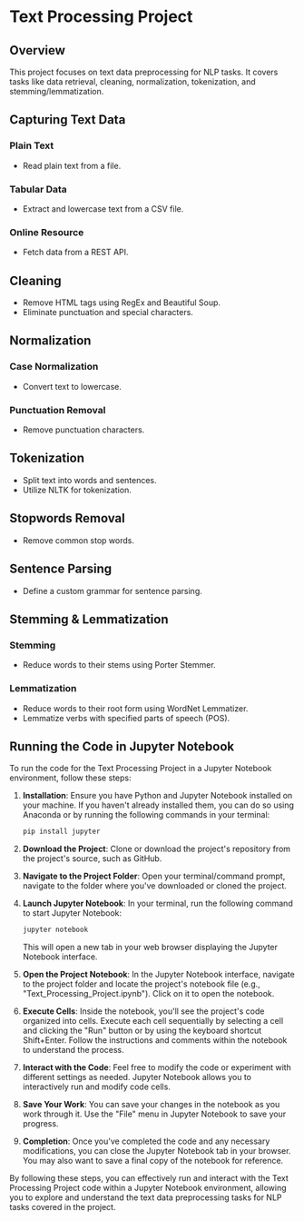 # Text Processing Project

## Overview

This project focuses on text data preprocessing for NLP tasks. It covers tasks like data retrieval, cleaning, normalization, tokenization, and stemming/lemmatization.

## Capturing Text Data

### Plain Text
- Read plain text from a file.

### Tabular Data
- Extract and lowercase text from a CSV file.

### Online Resource
- Fetch data from a REST API.

## Cleaning

- Remove HTML tags using RegEx and Beautiful Soup.
- Eliminate punctuation and special characters.

## Normalization

### Case Normalization
- Convert text to lowercase.

### Punctuation Removal
- Remove punctuation characters.

## Tokenization

- Split text into words and sentences.
- Utilize NLTK for tokenization.

## Stopwords Removal

- Remove common stop words.

## Sentence Parsing

- Define a custom grammar for sentence parsing.

## Stemming & Lemmatization

### Stemming
- Reduce words to their stems using Porter Stemmer.

### Lemmatization
- Reduce words to their root form using WordNet Lemmatizer.
- Lemmatize verbs with specified parts of speech (POS).

## Running the Code in Jupyter Notebook

To run the code for the Text Processing Project in a Jupyter Notebook environment, follow these steps:

1. **Installation**: Ensure you have Python and Jupyter Notebook installed on your machine. If you haven't already installed them, you can do so using Anaconda or by running the following commands in your terminal:

   ```bash
   pip install jupyter
   ```

2. **Download the Project**: Clone or download the project's repository from the project's source, such as GitHub.

3. **Navigate to the Project Folder**: Open your terminal/command prompt, navigate to the folder where you've downloaded or cloned the project.

4. **Launch Jupyter Notebook**: In your terminal, run the following command to start Jupyter Notebook:

   ```bash
   jupyter notebook
   ```

   This will open a new tab in your web browser displaying the Jupyter Notebook interface.

5. **Open the Project Notebook**: In the Jupyter Notebook interface, navigate to the project folder and locate the project's notebook file (e.g., "Text_Processing_Project.ipynb"). Click on it to open the notebook.

6. **Execute Cells**: Inside the notebook, you'll see the project's code organized into cells. Execute each cell sequentially by selecting a cell and clicking the "Run" button or by using the keyboard shortcut Shift+Enter. Follow the instructions and comments within the notebook to understand the process.

7. **Interact with the Code**: Feel free to modify the code or experiment with different settings as needed. Jupyter Notebook allows you to interactively run and modify code cells.

8. **Save Your Work**: You can save your changes in the notebook as you work through it. Use the "File" menu in Jupyter Notebook to save your progress.

9. **Completion**: Once you've completed the code and any necessary modifications, you can close the Jupyter Notebook tab in your browser. You may also want to save a final copy of the notebook for reference.

By following these steps, you can effectively run and interact with the Text Processing Project code within a Jupyter Notebook environment, allowing you to explore and understand the text data preprocessing tasks for NLP tasks covered in the project.
